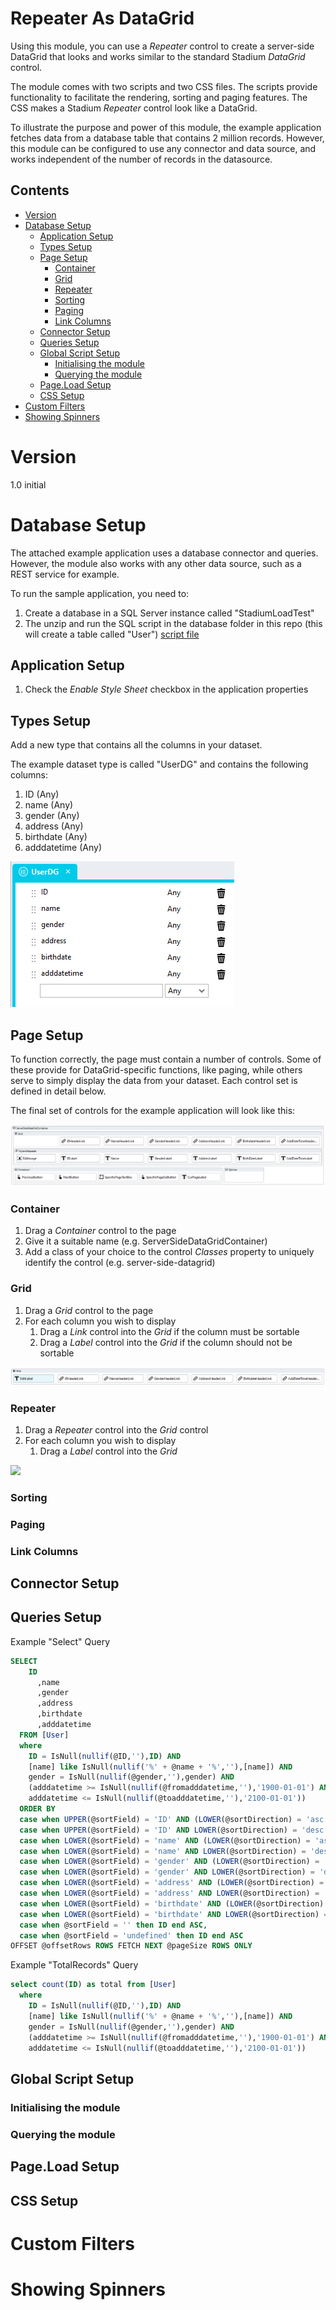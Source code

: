 # Repeater As DataGrid <!-- omit in toc -->
Using this module, you can use a *Repeater* control to create a server-side DataGrid that looks and works similar to the standard Stadium *DataGrid* control. 

The module comes with two scripts and two CSS files. The scripts provide functionality to facilitate the rendering, sorting and paging features. The CSS makes a Stadium *Repeater* control look like a DataGrid. 

To illustrate the purpose and power of this module, the example application fetches data from a database table that contains 2 million records. However, this module can be configured to use any connector and data source, and works independent of the number of records in the datasource. 

## Contents <!-- omit in toc -->
- [Version](#version)
- [Database Setup](#database-setup)
  - [Application Setup](#application-setup)
  - [Types Setup](#types-setup)
  - [Page Setup](#page-setup)
    - [Container](#container)
    - [Grid](#grid)
    - [Repeater](#repeater)
    - [Sorting](#sorting)
    - [Paging](#paging)
    - [Link Columns](#link-columns)
  - [Connector Setup](#connector-setup)
  - [Queries Setup](#queries-setup)
  - [Global Script Setup](#global-script-setup)
    - [Initialising the module](#initialising-the-module)
    - [Querying the module](#querying-the-module)
  - [Page.Load Setup](#pageload-setup)
  - [CSS Setup](#css-setup)
- [Custom Filters](#custom-filters)
- [Showing Spinners](#showing-spinners)

# Version
1.0 initial

# Database Setup
The attached example application uses a database connector and queries. However, the module also works with any other data source, such as a REST service for example. 

To run the sample application, you need to:
1. Create a database in a SQL Server instance called "StadiumLoadTest"
2. The unzip and run the SQL script in the database folder in this repo (this will create a table called "User") [script file](database/script.zip)

## Application Setup
1. Check the *Enable Style Sheet* checkbox in the application properties

## Types Setup
Add a new type that contains all the columns in your dataset. 

The example dataset type is called "UserDG" and contains the following columns:
1. ID (Any)
2. name (Any)
3. gender (Any)
4. address (Any)
5. birthdate (Any)
6. adddatetime (Any)

![](images/ColumnType.png)

## Page Setup
To function correctly, the page must contain a number of controls. Some of these provide for DataGrid-specific functions, like paging, while others serve to simply display the data from your dataset. Each control set is defined in detail below. 

The final set of controls for the example application will look like this:

![](images/PageControls.png)

### Container
1. Drag a *Container* control to the page
2. Give it a suitable name (e.g. ServerSideDataGridContainer)
3. Add a class of your choice to the control *Classes* property to uniquely identify the control (e.g. server-side-datagrid)

### Grid
1. Drag a *Grid* control to the page
2. For each column you wish to display
   1. Drag a *Link* control into the *Grid* if the column must be sortable
   2. Drag a *Label* control into the *Grid* if the column should not be sortable

![](images/GridHeaders.png)

### Repeater
1. Drag a *Repeater* control into the *Grid* control
2. For each column you wish to display
   1. Drag a *Label* control into the *Grid*

![](images/GridRepeater.png)

### Sorting

### Paging

### Link Columns

## Connector Setup

## Queries Setup


Example "Select" Query
```sql
SELECT 
	ID
      ,name
      ,gender
      ,address
      ,birthdate
      ,adddatetime
  FROM [User]
  where 
  	ID = IsNull(nullif(@ID,''),ID) AND 
    [name] like IsNull(nullif('%' + @name + '%',''),[name]) AND 
    gender = IsNull(nullif(@gender,''),gender) AND 
    (adddatetime >= IsNull(nullif(@fromadddatetime,''),'1900-01-01') AND 
	adddatetime <= IsNull(nullif(@toadddatetime,''),'2100-01-01'))
  ORDER BY
  case when UPPER(@sortField) = 'ID' AND (LOWER(@sortDirection) = 'asc' OR @sortDirection = '') THEN ID END ASC,
  case when UPPER(@sortField) = 'ID' AND LOWER(@sortDirection) = 'desc' THEN ID END DESC,
  case when LOWER(@sortField) = 'name' AND (LOWER(@sortDirection) = 'asc' OR @sortDirection = '') THEN [name] END ASC,
  case when LOWER(@sortField) = 'name' AND LOWER(@sortDirection) = 'desc' THEN [name] END DESC,
  case when LOWER(@sortField) = 'gender' AND (LOWER(@sortDirection) = 'asc' OR @sortDirection = '') THEN gender END ASC,
  case when LOWER(@sortField) = 'gender' AND LOWER(@sortDirection) = 'desc' THEN gender END DESC,
  case when LOWER(@sortField) = 'address' AND (LOWER(@sortDirection) = 'asc' OR @sortDirection = '') THEN [address] END ASC,
  case when LOWER(@sortField) = 'address' AND LOWER(@sortDirection) = 'desc' THEN [address] END DESC,
  case when LOWER(@sortField) = 'birthdate' AND (LOWER(@sortDirection) = 'asc' OR @sortDirection = '') THEN birthdate END ASC,
  case when LOWER(@sortField) = 'birthdate' AND LOWER(@sortDirection) = 'desc' THEN birthdate END DESC,
  case when @sortField = '' then ID end ASC,
  case when @sortField = 'undefined' then ID end ASC
OFFSET @offsetRows ROWS FETCH NEXT @pageSize ROWS ONLY
```
Example "TotalRecords" Query
```sql
select count(ID) as total from [User]
  where 
  	ID = IsNull(nullif(@ID,''),ID) AND 
    [name] like IsNull(nullif('%' + @name + '%',''),[name]) AND 
    gender = IsNull(nullif(@gender,''),gender) AND 
    (adddatetime >= IsNull(nullif(@fromadddatetime,''),'1900-01-01') AND 
	adddatetime <= IsNull(nullif(@toadddatetime,''),'2100-01-01'))
```

## Global Script Setup

### Initialising the module

### Querying the module

## Page.Load Setup

## CSS Setup

# Custom Filters

# Showing Spinners

